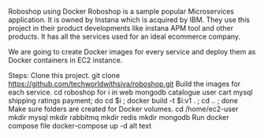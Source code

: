Roboshop using Docker
Roboshop is a sample popular Microservices application. It is owned by Instana which is acquired by IBM. They use this project in their product developments like instana APM tool and other products. It has all the services used for an ideal ecommerce company.

We are going to create Docker images for every service and deploy them as Docker containers in EC2 instance.

Steps:
Clone this project.
git clone https://github.com/techworldwithsiva/roboshop.git
Build the images for each service.
cd roboshop
for i in web mongodb catalogue  user cart mysql shipping ratings payment; do cd $i ; docker build -t $i:v1 . ; cd .. ; done
Make sure folders are created for Docker volumes.
cd /home/ec2-user
mkdir mysql
mkdir rabbitmq
mkdir redis
mkdir mongodb
Run docker compose file
docker-compose up -d
alt text